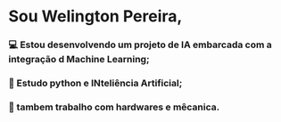 # Sou Welington Pereira,  

### 💻 Estou desenvolvendo um projeto de IA embarcada com a integração d Machine Learning;  
### 📖 Estudo python e INteliência Artificial;  
### 🦾 tambem trabalho com hardwares e mêcanica.

##

<div>
  
</div>
